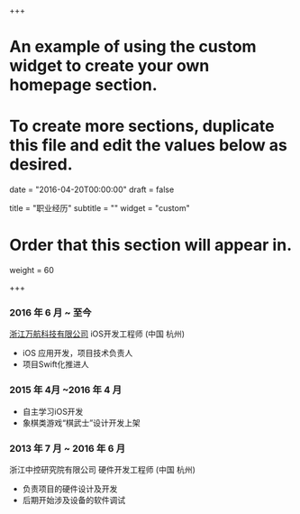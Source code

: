 +++
# An example of using the custom widget to create your own homepage section.
# To create more sections, duplicate this file and edit the values below as desired.

date = "2016-04-20T00:00:00"
draft = false

title = "职业经历"
subtitle = ""
widget = "custom"

# Order that this section will appear in.
weight = 60

+++

### 2016 年 6 月 ~ 至今

[浙江万航科技有限公司](http://www.iydsj.com)   iOS开发工程师 (中国 杭州)

- iOS 应用开发，项目技术负责人
- 项目Swift化推进人

### 2015 年 4月 ~2016 年 4 月

- 自主学习iOS开发
- 象棋类游戏“棋武士”设计开发上架

### 2013 年 7 月 ~ 2016 年 6 月

浙江中控研究院有限公司 硬件开发工程师 (中国 杭州)

- 负责项目的硬件设计及开发
- 后期开始涉及设备的软件调试
